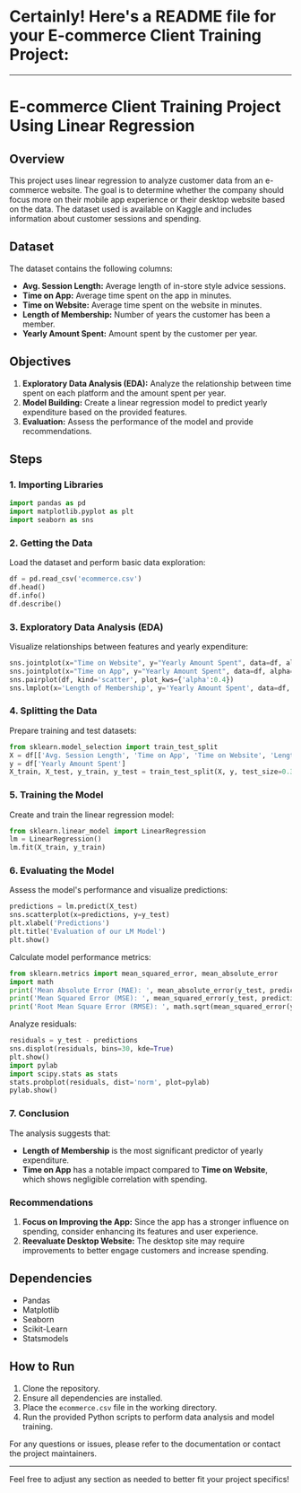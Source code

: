 # Certainly! Here's a **README** file for your E-commerce Client Training Project:

---

# E-commerce Client Training Project Using Linear Regression

## Overview

This project uses linear regression to analyze customer data from an e-commerce website. The goal is to determine whether the company should focus more on their mobile app experience or their desktop website based on the data. The dataset used is available on Kaggle and includes information about customer sessions and spending.

## Dataset

The dataset contains the following columns:
- **Avg. Session Length:** Average length of in-store style advice sessions.
- **Time on App:** Average time spent on the app in minutes.
- **Time on Website:** Average time spent on the website in minutes.
- **Length of Membership:** Number of years the customer has been a member.
- **Yearly Amount Spent:** Amount spent by the customer per year.

## Objectives

1. **Exploratory Data Analysis (EDA):** Analyze the relationship between time spent on each platform and the amount spent per year.
2. **Model Building:** Create a linear regression model to predict yearly expenditure based on the provided features.
3. **Evaluation:** Assess the performance of the model and provide recommendations.

## Steps

### 1. Importing Libraries

```python
import pandas as pd
import matplotlib.pyplot as plt
import seaborn as sns
```

### 2. Getting the Data

Load the dataset and perform basic data exploration:
```python
df = pd.read_csv('ecommerce.csv')
df.head()
df.info()
df.describe()
```

### 3. Exploratory Data Analysis (EDA)

Visualize relationships between features and yearly expenditure:
```python
sns.jointplot(x="Time on Website", y="Yearly Amount Spent", data=df, alpha=0.5)
sns.jointplot(x="Time on App", y="Yearly Amount Spent", data=df, alpha=0.5)
sns.pairplot(df, kind='scatter', plot_kws={'alpha':0.4})
sns.lmplot(x='Length of Membership', y='Yearly Amount Spent', data=df, scatter_kws={'alpha':0.3})
```

### 4. Splitting the Data

Prepare training and test datasets:
```python
from sklearn.model_selection import train_test_split
X = df[['Avg. Session Length', 'Time on App', 'Time on Website', 'Length of Membership']]
y = df['Yearly Amount Spent']
X_train, X_test, y_train, y_test = train_test_split(X, y, test_size=0.3, random_state=42)
```

### 5. Training the Model

Create and train the linear regression model:
```python
from sklearn.linear_model import LinearRegression
lm = LinearRegression()
lm.fit(X_train, y_train)
```

### 6. Evaluating the Model

Assess the model's performance and visualize predictions:
```python
predictions = lm.predict(X_test)
sns.scatterplot(x=predictions, y=y_test)
plt.xlabel('Predictions')
plt.title('Evaluation of our LM Model')
plt.show()
```

Calculate model performance metrics:
```python
from sklearn.metrics import mean_squared_error, mean_absolute_error
import math
print('Mean Absolute Error (MAE): ', mean_absolute_error(y_test, predictions))
print('Mean Squared Error (MSE): ', mean_squared_error(y_test, predictions))
print('Root Mean Square Error (RMSE): ', math.sqrt(mean_squared_error(y_test, predictions)))
```

Analyze residuals:
```python
residuals = y_test - predictions
sns.displot(residuals, bins=30, kde=True)
plt.show()
import pylab
import scipy.stats as stats
stats.probplot(residuals, dist='norm', plot=pylab)
pylab.show()
```

### 7. Conclusion

The analysis suggests that:
- **Length of Membership** is the most significant predictor of yearly expenditure.
- **Time on App** has a notable impact compared to **Time on Website**, which shows negligible correlation with spending.

### Recommendations

1. **Focus on Improving the App:** Since the app has a stronger influence on spending, consider enhancing its features and user experience.
2. **Reevaluate Desktop Website:** The desktop site may require improvements to better engage customers and increase spending.

## Dependencies

- Pandas
- Matplotlib
- Seaborn
- Scikit-Learn
- Statsmodels

## How to Run

1. Clone the repository.
2. Ensure all dependencies are installed.
3. Place the `ecommerce.csv` file in the working directory.
4. Run the provided Python scripts to perform data analysis and model training.

For any questions or issues, please refer to the documentation or contact the project maintainers.

---

Feel free to adjust any section as needed to better fit your project specifics!
